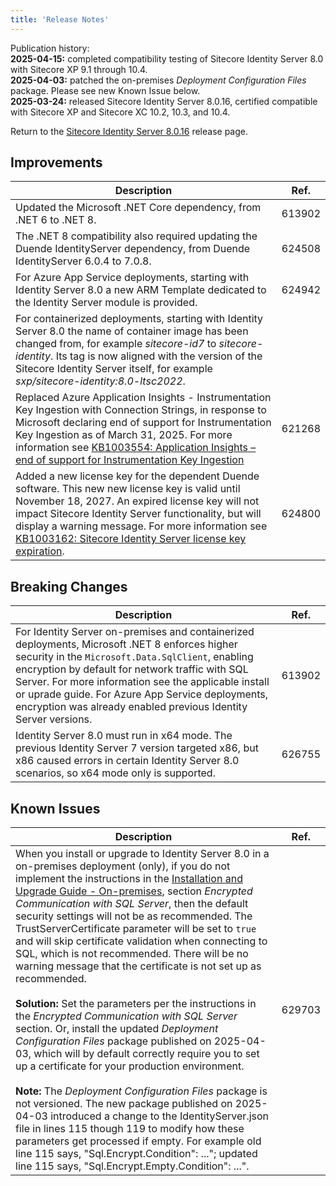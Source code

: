 ```yaml
---
title: 'Release Notes'
---
```

Publication history:<br/>
**2025-04-15:** completed compatibility testing of Sitecore Identity Server 8.0 with Sitecore XP 9.1 through 10.4.<br/>
**2025-04-03:** patched the on-premises *Deployment Configuration Files* package. Please see new Known Issue below.<br/>
**2025-03-24:** released Sitecore Identity Server 8.0.16, certified compatible with Sitecore XP and Sitecore XC 10.2, 10.3, and 10.4.

Return to the [Sitecore Identity Server 8.0.16](/downloads/Sitecore_Identity/8x/Sitecore_Identity_Server_8016) release page.

## Improvements

| Description | Ref. |
| --- | --- |
| Updated the Microsoft .NET Core dependency, from .NET 6 to .NET 8. | 613902 |
| The .NET 8 compatibility also required updating the Duende IdentityServer dependency, from Duende IdentityServer 6.0.4 to 7.0.8. | 624508 |
| For Azure App Service deployments, starting with Identity Server 8.0 a new ARM Template dedicated to the Identity Server module is provided. | 624942 |
| For containerized deployments, starting with Identity Server 8.0 the name of container image has been changed from, for example *sitecore-id7* to *sitecore-identity*. Its tag is now aligned with the version of the Sitecore Identity Server itself, for example *sxp/sitecore-identity:8.0-ltsc2022*. |
| Replaced Azure Application Insights - Instrumentation Key Ingestion with Connection Strings, in response to Microsoft declaring end of support for Instrumentation Key Ingestion as of March 31, 2025. For more information see [KB1003554: Application Insights – end of support for Instrumentation Key Ingestion](https://support.sitecore.com/kb?id=kb_article_view&sysparm_article=KB1003554)| 621268 |
| Added a new license key for the dependent Duende software. This new new license key is valid until November 18, 2027. An expired license key will not impact Sitecore Identity Server functionality, but will display a warning message. For more information see [KB1003162: Sitecore Identity Server license key expiration](https://support.sitecore.com/kb?id=kb_article_view&sysparm_article=KB1003162). | 624800 |

## Breaking Changes

| Description | Ref. |
| --- | --- |
| For Identity Server on-premises and containerized deployments, Microsoft .NET 8 enforces higher security in the `Microsoft.Data.SqlClient`, enabling encryption by default for network traffic with SQL Server. For more information see the applicable install or uprade guide. For Azure App Service deployments, encryption was already enabled previous Identity Server versions. | 613902 |
| Identity Server 8.0 must run in x64 mode. The previous Identity Server 7 version targeted x86, but x86 caused errors in certain Identity Server 8.0 scenarios, so x64 mode only is supported. | 626755 |

## Known Issues

| Description | Ref. |
| --- | --- |
| When you install or upgrade to Identity Server 8.0 in a on-premises deployment (only), if you do not implement the instructions in the [Installation and Upgrade Guide - On-premises](https://scdp.blob.core.windows.net/downloads/Sitecore%20Identity/8x/Sitecore_Identity_Server_8016/Sitecore_Identity_Server_Installation_&_Upgrade-OnPremises-8.0.pdf), section *Encrypted Communication with SQL Server*, then the default security settings will not be as recommended. The TrustServerCertificate parameter will be set to `true` and will skip certificate validation when connecting to SQL, which is not recommended. There will be no warning message that the certificate is not set up as recommended.<br/><br/>**Solution:** Set the parameters per the instructions in the *Encrypted Communication with SQL Server* section. Or, install the updated *Deployment Configuration Files* package published on 2025-04-03, which will by default correctly require you to set up a certificate for your production environment.<br/><br/>**Note:** The *Deployment Configuration Files* package is not versioned. The new package published on 2025-04-03 introduced a change to the IdentityServer.json file in lines 115 though 119 to modify how these parameters get processed if empty. For example old line 115 says, "Sql.Encrypt.Condition": ..."; updated line 115 says, "Sql.Encrypt.Empty.Condition": ...". | 629703 |
